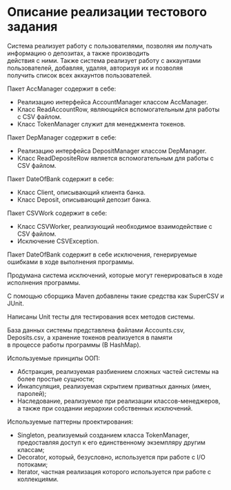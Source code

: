 # Описание реализации тестового задания

Система реализует работу с пользователями, позволяя им получать информацию о депозитах, а также производить <br/>
действия с ними. Также система реализует работу с аккаунтами пользователей, добавляя, удаляя, авторизуя их и позволяя <br/>
получить список всех аккаунтов пользователей.

Пакет AccManager содержит в себе:
* Реализацию интерфейса AccountManager классом AccManager. <br/>
* Класс ReadAccountRow, являющийся вспомогательным для работы с CSV файлом.<br/>
* Класс TokenManager служит для менеджмента токенов.<br/>  

Пакет DepManager содержит в себе:
* Реализацию интерфейса DepositManager классом DepManager. <br/>
* Класс ReadDepositeRow является вспомогательным для работы с CSV файлом.<br/>

Пакет DateOfBank содержит в себе:
* Класс Client, описывающий клиента банка. <br/>
* Класс Deposit, описывающий депозит банка.<br/>

Пакет CSVWork содержит в себе:
* Класс CSVWorker, реализующий необходимое взаимодействие с CSV файлом. <br/>
* Исключение CSVException. <br/>

Пакет DateOfBank содержит в себе исключения, генерируемые ошибками в ходе выполнения программы.

Продумана система исключений, которые могут генерироваться в ходе исполнения программы.

С помощью сборщика Maven добавлены такие средства как SuperCSV и JUnit.

Написаны Unit тесты для тестирования всех методов системы. 

База данных системы представлена файлами Accounts.csv, Deposits.csv, а хранение токенов реализуется в памяти <br/>
в процессе работы программы (В HashMap).

Используемые принципы ООП:
* Абстракция, реализуемая разбиением сложных частей системы на более простые сущности;
* Инкапсуляция, реализуемая скрытием приватных данных (имен, паролей);
* Наследование, реализуемое при реализации классов-менеджеров, а также при создании иерархии  собственных исключений. 

Используемые паттерны проектирования:
* Singleton, реализуемый созданием класса TokenManager, предоставляя доступ к его единственному экземпляру другим классам;
* Decorator, который, безусловно, используется при работе с I/O потоками;
* Iterator, частная реализация которого используется при работе с коллекциями.



